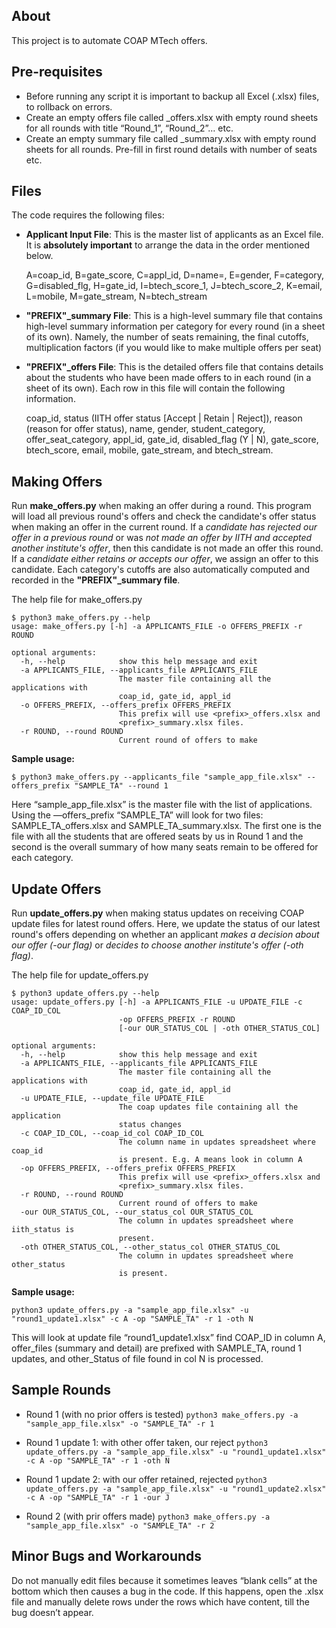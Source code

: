 ## About 
This project is to automate COAP MTech offers.

## Pre-requisites
* Before running any script it is important to backup all Excel (.xlsx) files, to rollback on errors.
* Create an empty offers file called <PREFIX>_offers.xlsx with empty round sheets for all rounds with title “Round_1”, “Round_2”… etc.
* Create an empty summary file called <PREFIX>_summary.xlsx with empty round sheets for all rounds. Pre-fill in first round details with number of seats etc.

## Files
The code requires the following files:
* **Applicant Input File**: This is the master list of applicants as an Excel file. It is **absolutely important**
to arrange the data in the order mentioned below.

    A=coap_id, B=gate_score, C=appl_id, D=name=, E=gender, F=category, G=disabled_flg,
    H=gate_id, I=btech_score_1, J=btech_score_2, K=email, L=mobile, M=gate_stream, N=btech_stream

* **"PREFIX"_summary File**: This is a high-level summary file that contains high-level summary information per
    category for every round (in a sheet of its own). Namely, the number of seats remaining, the final cutoffs, multiplication factors (if you would like to make multiple offers per seat)

* **"PREFIX"_offers File**: This is the detailed offers file that contains details about the students who have been
    made offers to in each round (in a sheet of its own). Each row in this file will contain the following information.

    coap_id, status (IITH offer status [Accept | Retain | Reject]), reason (reason for offer status),
    name, gender, student_category, offer_seat_category, appl_id, gate_id, disabled_flag (Y | N),
    gate_score, btech_score, email, mobile, gate_stream, and btech_stream.

## Making Offers
Run **make_offers.py** when making an offer during a round. This program will load all previous round's offers and check
the candidate's offer status when making an offer in the current round. If a _candidate has rejected our offer in a previous
round_ or was _not made an offer by IITH and accepted another institute's offer_, then this candidate is not made an offer
this round. If a _candidate either retains or accepts our offer_, we assign an offer to this candidate.
Each category's cutoffs are also automatically computed and recorded in the **"PREFIX"_summary file**.

The help file for make_offers.py
```
$ python3 make_offers.py --help
usage: make_offers.py [-h] -a APPLICANTS_FILE -o OFFERS_PREFIX -r ROUND

optional arguments:
  -h, --help            show this help message and exit
  -a APPLICANTS_FILE, --applicants_file APPLICANTS_FILE
                        The master file containing all the applications with
                        coap_id, gate_id, appl_id
  -o OFFERS_PREFIX, --offers_prefix OFFERS_PREFIX
                        This prefix will use <prefix>_offers.xlsx and
                        <prefix>_summary.xlsx files.
  -r ROUND, --round ROUND
                        Current round of offers to make
```
**Sample usage:**
```
$ python3 make_offers.py --applicants_file "sample_app_file.xlsx" --offers_prefix "SAMPLE_TA" --round 1
```
Here “sample_app_file.xlsx” is the master file with the list of applications. Using the —offers_prefix “SAMPLE_TA” will look for two files: SAMPLE_TA_offers.xlsx and SAMPLE_TA_summary.xlsx. The first one is the file with all the students that are offered seats by us in Round 1 and the second is the overall summary of how many seats remain to be offered for each category.

## Update Offers
Run **update_offers.py** when making status updates on receiving COAP update files for latest round offers.
Here, we update the status of our latest round's offers depending on whether an applicant _makes a decision
about our offer (-our flag)_ or _decides to choose another institute's offer (-oth flag)_.

The help file for update_offers.py
```
$ python3 update_offers.py --help
usage: update_offers.py [-h] -a APPLICANTS_FILE -u UPDATE_FILE -c COAP_ID_COL
                        -op OFFERS_PREFIX -r ROUND
                        [-our OUR_STATUS_COL | -oth OTHER_STATUS_COL]

optional arguments:
  -h, --help            show this help message and exit
  -a APPLICANTS_FILE, --applicants_file APPLICANTS_FILE
                        The master file containing all the applications with
                        coap_id, gate_id, appl_id
  -u UPDATE_FILE, --update_file UPDATE_FILE
                        The coap updates file containing all the application
                        status changes
  -c COAP_ID_COL, --coap_id_col COAP_ID_COL
                        The column name in updates spreadsheet where coap_id
                        is present. E.g. A means look in column A
  -op OFFERS_PREFIX, --offers_prefix OFFERS_PREFIX
                        This prefix will use <prefix>_offers.xlsx and
                        <prefix>_summary.xlsx files.
  -r ROUND, --round ROUND
                        Current round of offers to make
  -our OUR_STATUS_COL, --our_status_col OUR_STATUS_COL
                        The column in updates spreadsheet where iith_status is
                        present.
  -oth OTHER_STATUS_COL, --other_status_col OTHER_STATUS_COL
                        The column in updates spreadsheet where other_status
                        is present.
```
**Sample usage:**
```
python3 update_offers.py -a "sample_app_file.xlsx" -u "round1_update1.xlsx" -c A -op "SAMPLE_TA" -r 1 -oth N
```
This will look at update file “round1_update1.xlsx” find COAP_ID in column A, offer_files (summary and detail) are prefixed with SAMPLE_TA, round 1 updates, and other_Status of file found in col N is processed.

## Sample Rounds
* Round 1 (with no prior offers is tested)
    `python3 make_offers.py -a "sample_app_file.xlsx" -o "SAMPLE_TA" -r 1`

* Round 1 update 1: with other offer taken, our reject
    `python3 update_offers.py -a "sample_app_file.xlsx" -u "round1_update1.xlsx" -c A -op "SAMPLE_TA" -r 1 -oth N`
* Round 1 update 2: with our offer retained, rejected
    `python3 update_offers.py -a "sample_app_file.xlsx" -u "round1_update2.xlsx" -c A -op "SAMPLE_TA" -r 1 -our J`

* Round 2 (with prir offers made)
    `python3 make_offers.py -a "sample_app_file.xlsx" -o "SAMPLE_TA" -r 2`

## Minor Bugs and Workarounds
Do not manually edit files because it sometimes leaves “blank cells” at the bottom which then causes a bug in the code. If this happens, open the .xlsx file and manually delete rows under the rows which have content, till the bug doesn’t appear.
